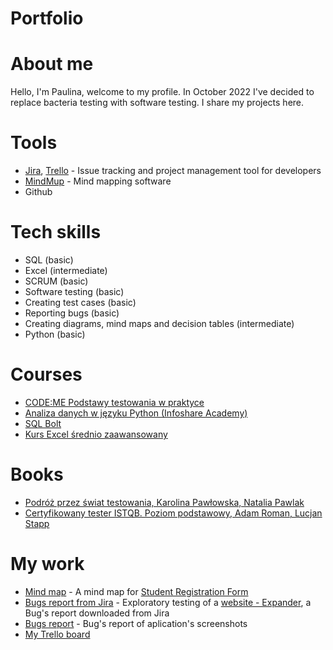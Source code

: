 # Portfolio
# About me
Hello, I'm Paulina, welcome to my profile. 
In October 2022 I've decided to replace bacteria testing with software testing. I share my projects here.

# Tools
  - [Jira](https://www.atlassian.com/software/jira0), [Trello](https://trello.com/) - Issue tracking and project management tool for developers
  - [MindMup](https://www.mindmup.com/) - Mind mapping software
  - Github
# Tech skills
  - SQL (basic)
  - Excel (intermediate)
  - SCRUM (basic)
  - Software testing (basic)
  - Creating test cases (basic)
  - Reporting bugs (basic)
  - Creating diagrams, mind maps and decision tables (intermediate)
  - Python (basic)
# Courses
  - [CODE:ME Podstawy testowania w praktyce](https://codeme.pl/testowanie-zdalnie/)
  - [Analiza danych w języku Python (Infoshare Academy)](https://infoshareacademy.com/)
  - [SQL Bolt](https://sqlbolt.com/lesson/select_queries_introduction)
  - [Kurs Excel średnio zaawansowany](https://expose.pl/szkolenia/kurs-microsoft-excel-sredniozaawansowany/)
# Books
  - [Podróż przez świat testowania, Karolina Pawłowska, Natalia Pawlak](https://www.funwithbugs.com/store/)
  - [Certyfikowany tester ISTQB. Poziom podstawowy, Adam Roman, Lucjan Stapp](https://lubimyczytac.pl/ksiazka/4943677/certyfikowany-tester-istqb-poziom-podstawowy)
 # My work
 - [Mind map](https://drive.google.com/file/d/1N682KgzyqZFY9rNiXinJQ6kmcBnKzHpS/view?usp=share_link) - A mind map for [Student Registration Form](https://demoqa.com/automation-practice-form)
 - [Bugs report from Jira](https://drive.google.com/file/d/1MMHXz2F2TVkX5-vA5sbFSKUcXfa0xWX7/view?usp=share_link) - Exploratory testing of a [website - Expander](https://www.expander.pl/), a Bug's report downloaded from Jira 
 - [Bugs report](https://drive.google.com/file/d/1LDbqxUY9XQsb7IwyTQ03eLgZ5b901foj/view?usp=share_link) - Bug's report of aplication's screenshots 
 - [My Trello board](https://trello.com/b/ALhW7Kgc) 

